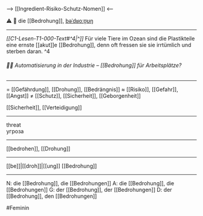 --> [[Ingredient-Risiko-Schutz-Nomen]] <--

⚠️ 🔴 die [[Bedrohung]], [bəˈdʁoːʊ̯ʊŋ](https://youglish.com/pronounce/Bedrohung/german)

---
*[[C1-Lesen-T1-000-Text#^4|^]]* Für viele Tiere im Ozean sind die Plastikteile eine ernste [[akut]]e [[Bedrohung]], denn oft fressen sie sie irrtümlich und sterben daran. ^4


###### 👨‍🔧 Automatisierung in der Industrie – [[Bedrohung]] für Arbeitsplätze?

---
= [[Gefährdung]], [[Drohung]], [[Bedrängnis]]
≈ [[Risiko]], [[Gefahr]], [[Angst]]
≠ [[Schutz]], [[Sicherheit]], [[Geborgenheit]]

[[Sicherheit]], [[Verteidigung]]


---
threat  
угроза

---
[[bedrohen]], [[Drohung]]

---
[[be]]|[[droh]]|[[ung]]
[[Bedrohung]]


---
N: die [[Bedrohung]], die [[Bedrohungen]]
A: die [[Bedrohung]], die [[Bedrohungen]]
G: der [[Bedrohung]], der [[Bedrohungen]]
D: der [[Bedrohung]], den [[Bedrohungen]]


#Feminin 